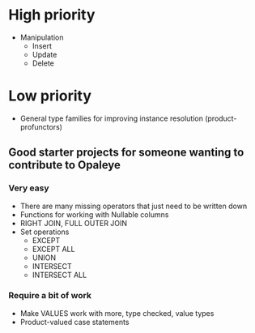 # High priority

* Manipulation
    * Insert
    * Update
    * Delete

# Low priority

* General type families for improving instance resolution (product-profunctors)

## Good starter projects for someone wanting to contribute to Opaleye

### Very easy

* There are many missing operators that just need to be written down
* Functions for working with Nullable columns
* RIGHT JOIN, FULL OUTER JOIN
* Set operations
    * EXCEPT
    * EXCEPT ALL
    * UNION
    * INTERSECT
    * INTERSECT ALL

### Require a bit of work

* Make VALUES work with more, type checked, value types
* Product-valued case statements
